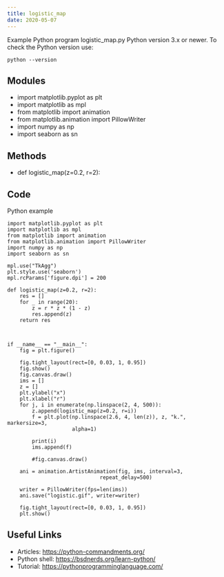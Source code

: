 ```yaml
---
title: logistic_map
date: 2020-05-07
---
```

Example Python program logistic_map.py
Python version 3.x or newer.
To check the Python version use:

    python --version

## Modules

* import matplotlib.pyplot as plt
* import matplotlib as mpl
* from matplotlib import animation
* from matplotlib.animation import PillowWriter
* import numpy as np
* import seaborn as sn

## Methods

* def logistic_map(z=0.2, r=2):

## Code

Python example

    import matplotlib.pyplot as plt
    import matplotlib as mpl
    from matplotlib import animation
    from matplotlib.animation import PillowWriter
    import numpy as np
    import seaborn as sn
    
    mpl.use("TkAgg")
    plt.style.use('seaborn')
    mpl.rcParams['figure.dpi'] = 200
    
    def logistic_map(z=0.2, r=2):
        res = []
        for _ in range(20):
            z = r * z * (1 - z)
            res.append(z)
        return res
    
    
    
    if __name__ == "__main__":
        fig = plt.figure()
    
        fig.tight_layout(rect=[0, 0.03, 1, 0.95])
        fig.show()
        fig.canvas.draw()
        ims = []
        z = []
        plt.ylabel("x")
        plt.xlabel("r")
        for j, i in enumerate(np.linspace(2, 4, 500)):
            z.append(logistic_map(z=0.2, r=i))
            f = plt.plot(np.linspace(2.6, 4, len(z)), z, "k.", markersize=3,
                         alpha=1)
    
            print(i)
            ims.append(f)
    
            #fig.canvas.draw()
    
        ani = animation.ArtistAnimation(fig, ims, interval=3, 
                                  repeat_delay=500)
    
        writer = PillowWriter(fps=len(ims))
        ani.save("logistic.gif", writer=writer)
    
        fig.tight_layout(rect=[0, 0.03, 1, 0.95])
        plt.show()

## Useful Links

- Articles: https://python-commandments.org/
- Python shell: https://bsdnerds.org/learn-python/
- Tutorial: https://pythonprogramminglanguage.com/
